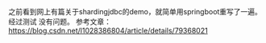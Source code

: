 之前看到网上有篇关于shardingjdbc的demo，就简单用springboot重写了一遍。经过测试 没有问题。
参考文章：
https://blog.csdn.net/l1028386804/article/details/79368021

